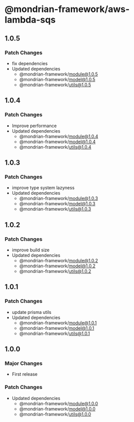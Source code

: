 # @mondrian-framework/aws-lambda-sqs

## 1.0.5

### Patch Changes

- fix dependencies
- Updated dependencies
  - @mondrian-framework/module@1.0.5
  - @mondrian-framework/model@1.0.5
  - @mondrian-framework/utils@1.0.5

## 1.0.4

### Patch Changes

- Improve performance
- Updated dependencies
  - @mondrian-framework/module@1.0.4
  - @mondrian-framework/model@1.0.4
  - @mondrian-framework/utils@1.0.4

## 1.0.3

### Patch Changes

- improve type system lazyness
- Updated dependencies
  - @mondrian-framework/module@1.0.3
  - @mondrian-framework/model@1.0.3
  - @mondrian-framework/utils@1.0.3

## 1.0.2

### Patch Changes

- improve build size
- Updated dependencies
  - @mondrian-framework/module@1.0.2
  - @mondrian-framework/model@1.0.2
  - @mondrian-framework/utils@1.0.2

## 1.0.1

### Patch Changes

- update prisma utils
- Updated dependencies
  - @mondrian-framework/module@1.0.1
  - @mondrian-framework/model@1.0.1
  - @mondrian-framework/utils@1.0.1

## 1.0.0

### Major Changes

- First release

### Patch Changes

- Updated dependencies
  - @mondrian-framework/module@1.0.0
  - @mondrian-framework/model@1.0.0
  - @mondrian-framework/utils@1.0.0
